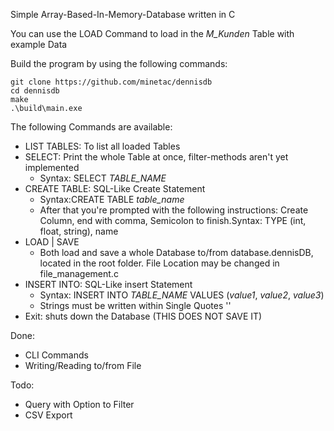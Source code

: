 Simple Array-Based-In-Memory-Database written in C

You can use the LOAD Command to load in the *M_Kunden* Table with example Data

Build the program by using the following commands:
```
git clone https://github.com/minetac/dennisdb
cd dennisdb
make
.\build\main.exe
```

The following Commands are available:
- LIST TABLES: To list all loaded Tables
- SELECT: Print the whole Table at once, filter-methods aren't yet implemented
  - Syntax: SELECT *TABLE_NAME*
- CREATE TABLE: SQL-Like Create Statement
  - Syntax:CREATE TABLE *table_name*
  - After that you're prompted with the following instructions: Create Column, end with comma, Semicolon to finish.Syntax: TYPE (int, float, string), name
- LOAD | SAVE
  - Both load and save a whole Database to/from database.dennisDB, located in the root folder. File Location may be changed in file_management.c
- INSERT INTO: SQL-Like insert Statement
  - Syntax: INSERT INTO *TABLE_NAME* VALUES (*value1*, *value2*, *value3*)
  - Strings must be written within Single Quotes ''
- Exit: shuts down the Database (THIS DOES NOT SAVE IT)

Done:
- CLI Commands
- Writing/Reading to/from File

Todo:
- Query with Option to Filter
- CSV Export
